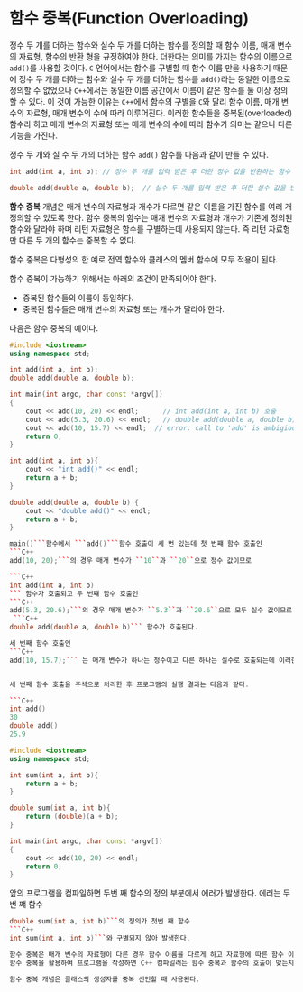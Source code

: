 # 함수 중복(Function Overloading)

정수 두 개를 더하는 함수와 실수 두 개를 더하는 함수를 정의할 때 함수 이름, 매개 변수의 자료형, 함수의 반환 형을 규정하여야 한다. 
더한다는 의미를 가지는 함수의 이름으로 ``add()``를 사용할 것이다. 
``C`` 언어에서는 함수를 구별할 때 함수 이름 만을 사용하기 때문에 정수 두 개를 더하는 함수와 실수 두 개를 더하는 함수를 ``add()``라는 동일한 이름으로 정의할 수 없었으나 ``C++``에서는 동일한 이름 공간에서 이름이 같은 함수를 둘 이상 정의할 수 있다. 
이 것이 가능한 이유는 ``C++``에서 함수의 구별을 ``C``와 달리 함수 이름, 매개 변수의 자료형, 매개 변수의 수에 따라 이루어진다. 
이러한 함수들을 중복된(overloaded) 함수라 하고 매개 변수의 자료형 또는 매개 변수의 수에 따라 함수가 의미는 같으나 다른 기능을 가진다. 

정수 두 개와 실 수 두 개의 더하는 함수 ```add()``` 함수를 다음과 같이 만들 수 있다.

```C++
int add(int a, int b); // 정수 두 개를 입력 받은 후 더한 정수 값을 반환하는 함수
```

```C++
double add(double a, double b);  // 실수 두 개를 입력 받은 후 더한 실수 값을 반환하는 함수
```
**함수 중복** 개념은 매개 변수의 자료형과 개수가 다르면 같은 이름을 가진 함수를 여러 개 정의할 수 있도록 한다. 함수 중복의 함수는 매개 변수의 자료형과 개수가 기존에 정의된 함수와 달라야 하며 리턴 자료형은 함수를 구별하는데 사용되지 않는다. 즉 리턴 자료형만 다른 두 개의 함수는 중복할 수 없다. 

함수 중복은 다형성의 한 예로 전역 함수와 클래스의 멤버 함수에 모두 적용이 된다. 

함수 중복이 가능하기 위해서는 아래의 조건이 만족되어야 한다. 

* 중복된 함수들의 이름이 동일하다.
* 중복된 함수들은 매개 변수의 자료형 또는 개수가 달라야 한다.

다음은 함수 중복의 예이다. 

```C++
#include <iostream>
using namespace std;

int add(int a, int b);
double add(double a, double b);

int main(int argc, char const *argv[])
{
	cout << add(10, 20) << endl;      // int add(int a, int b) 호출
	cout << add(5.3, 20.6) << endl;   // double add(double a, double b) 호출
	cout << add(10, 15.7) << endl;  // error: call to 'add' is ambigious
	return 0;
}

int add(int a, int b){
	cout << "int add()" << endl;
	return a + b;
}

double add(double a, double b) {
	cout << "double add()" << endl;
	return a + b;
}
```

```C++
main()```함수에서 ```add()```함수 호출이 세 번 있는데 첫 번쨰 함수 호출인 
```C++
add(10, 20);```의 경우 매개 변수가 ``10``과 ``20``으로 정수 값이므로 

```C++
int add(int a, int b)
``` 함수가 호출되고 두 번쨰 함수 호출인
```C++
add(5.3, 20.6);```의 경우 매개 변수가 ``5.3``과 ``20.6``으로 모두 실수 값이므로
 ```C++
double add(double a, double b)``` 함수가 호출된다.

세 번째 함수 호출인 
```C++
add(10, 15.7);``` 는 매개 변수가 하나는 정수이고 다른 하나는 실수로 호출되는데 이러한 매개 변수 자료형을 가진 함수가 정의되지 않아 주석과 같이 어떠한 ```add()```함수를 실행시켜야 하는지 결정하지 못하여 에러가 발생한다.


세 번째 함수 호출을 주석으로 처리한 후 프로그램의 실행 결과는 다음과 같다. 

```C++
int add()
30
double add()
25.9
```

```C++
#include <iostream>
using namespace std;

int sum(int a, int b){
	return a + b;
}

double sum(int a, int b){
	return (double)(a + b);
}

int main(int argc, char const *argv[])
{
	cout << add(10, 20) << endl;
	return 0;
}
```

앞의 프로그램을 컴파일하면 두번 째 함수의 정의 부분에서 에러가 발생한다. 에러는 두번 쨰 함수 
```C++
double sum(int a, int b)```의 정의가 첫번 째 함수  
```C++ 
int sum(int a, int b)```와 구별되지 않아 발생한다. 

함수 중복은 매개 변수의 자료형이 다른 경우 함수 이름을 다르게 하고 자료형에 따른 함수 이름을 기억하여야 하는 문제를 해결한다. 
함수 중복을 활용하여 프로그램을 작성하면 C++ 컴파일러는 함수 중복과 함수의 호출이 맞는지 검증한다. 중복 정의된 함수와 함수 호출과의 바인딩이 컴파일 시점이 이루어지기 때문에 실행 시간에 영향을 미치지 않는다. 

함수 중복 개념은 클래스의 생성자를 중복 선언할 때 사용된다. 



